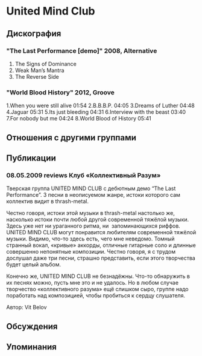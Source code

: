 # United Mind Club



## Дискография

### "The Last Performance [demo]" 2008, Alternative

1. The Signs of Dominance   
2. Weak Man’s Mantra   
3. The Reverse Side 

### "World Blood History" 2012, Groove

1.When you were still alive 01:54
2.B.B.B.P. 04:05
3.Dreams of Luther 04:48 
4.Jaguar 05:31
5.Its just bleeding 04:31
6.Interview  with the  beast 03:40
7.For nobody but me 04:24
8.World Blood of History 05:41


## Отношения с другими группами


## Публикации

### 08.05.2009 reviews Клуб «Коллективный Разум»

<P>Тверская группа UNITED MIND CLUB с дебютным демо “The Last Performance”. 3 песни в неописуемом жанре, истоки которого сам коллектив видит в thrash-metal.</P>
<P>Честно говоря, истоки этой музыки в thrash-metal настолько же, насколько истоки почти любой другой современной тяжёлой музыки. Здесь уже нет ни ураганного ритма, ни&nbsp; запоминающихся риффов. UNITED MIND CLUB могут понравится любителям современной тяжёлой музыки. Видимо, что-то здесь есть, чего мне неведомо. Томный странный вокал, «кривые» аккорды, отличные гитарные соло и длинные совершенно непонятные композиции. Честно говоря, я с трудом дослушал даже три песни, страшно представить, если этого творчества будет целый альбом.</P>
<P>Конечно же, UNITED MIND CLUB не безнадёжны. Что-то обнаружить в их песнях можно, пусть мне это и не удалось. Но в любом случае творчество «коллективного разума» ещё слишком сыро, группе надо поработать над композицией, чтобы пробиться к сердцу слушателя.</P>
Автор: Vit Belov


## Обсуждения


## Упоминания

